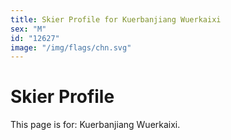 ```yaml
---
title: Skier Profile for Kuerbanjiang Wuerkaixi
sex: "M"
id: "12627"
image: "/img/flags/chn.svg" 
---
```


# Skier Profile

This page is for: Kuerbanjiang Wuerkaixi.
    